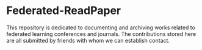 # Federated-ReadPaper
This repository is dedicated to documenting and archiving works related to federated learning conferences and journals. The contributions stored here are all submitted by friends with whom we can establish contact.
